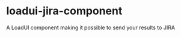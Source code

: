 loadui-jira-component
=====================

A LoadUI component making it possible to send your results to JIRA
